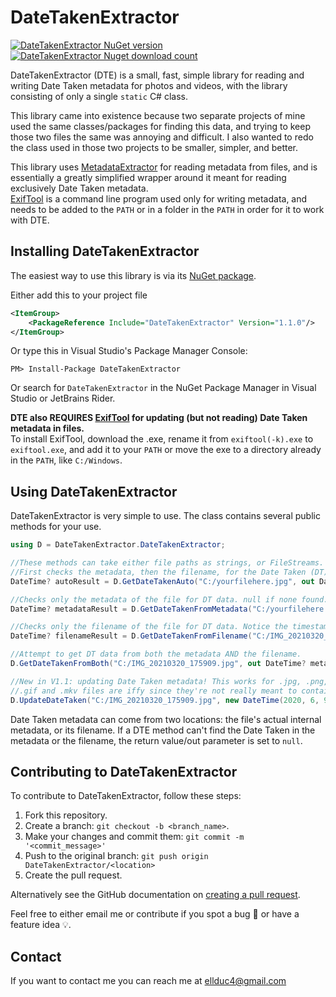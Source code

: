 # DateTakenExtractor

[![DateTakenExtractor NuGet version](https://img.shields.io/nuget/v/DateTakenExtractor)](https://www.nuget.org/packages/DateTakenExtractor/)
[![DateTakenExtractor Nuget download count](https://img.shields.io/nuget/dt/DateTakenExtractor)](https://www.nuget.org/packages/DateTakenExtractor/)

DateTakenExtractor (DTE) is a small, fast, simple library for reading and writing Date Taken metadata for photos and videos, with the library consisting of only a single ```static``` C# class.

This library came into existence because two separate projects of mine used the same classes/packages for finding this data, and trying to keep those two files the same was annoying and difficult. I also wanted to redo the class used in those two projects to be smaller, simpler, and better.

This library uses [MetadataExtractor](https://github.com/drewnoakes/metadata-extractor-dotnet) for reading metadata from files, and is essentially a greatly simplified wrapper around it meant for reading exclusively Date Taken metadata.
<br>[ExifTool](https://exiftool.org/) is a command line program used only for writing metadata, and needs to be added to the `PATH` or in a folder in the `PATH` in order for it to work with DTE.

## Installing DateTakenExtractor
The easiest way to use this library is via its [NuGet package](https://www.nuget.org/packages/DateTakenExtractor/).

Either add this to your project file
```xml
<ItemGroup>
    <PackageReference Include="DateTakenExtractor" Version="1.1.0"/>
</ItemGroup>
```

Or type this in Visual Studio's Package Manager Console:
```
PM> Install-Package DateTakenExtractor
```

Or search for `DateTakenExtractor` in the NuGet Package Manager in Visual Studio or JetBrains Rider.

**DTE also REQUIRES [ExifTool](https://exiftool.org/) for updating (but not reading) Date Taken metadata in files.**
<br>To install ExifTool, download the .exe, rename it from `exiftool(-k).exe` to `exiftool.exe`, and add it to your `PATH` or move the exe to a directory already in the `PATH`, like `C:/Windows`.

## Using DateTakenExtractor
DateTakenExtractor is very simple to use. The class contains several public methods for your use.

```c#
using D = DateTakenExtractor.DateTakenExtractor;

//These methods can take either file paths as strings, or FileStreams.
//First checks the metadata, then the filename, for the Date Taken (DT) data. dateTakenSrc would either be 'Metadata', 'Filename', or 'None'.
DateTime? autoResult = D.GetDateTakenAuto("C:/yourfilehere.jpg", out DateTakenSrc dateTakenSrc);

//Checks only the metadata of the file for DT data. null if none found.
DateTime? metadataResult = D.GetDateTakenFromMetadata("C:/yourfilehere.jpg");

//Checks only the filename of the file for DT data. Notice the timestamp pattern ↓ in the filename. null if none found.
DateTime? filenameResult = D.GetDateTakenFromFilename("C:/IMG_20210320_175909.jpg");

//Attempt to get DT data from both the metadata AND the filename.
D.GetDateTakenFromBoth("C:/IMG_20210320_175909.jpg", out DateTime? metadataDT, out DateTime? filenameDT);

//New in V1.1: updating Date Taken metadata! This works for .jpg, .png, .mp4, and .mov files.
//.gif and .mkv files are iffy since they're not really meant to contain this kind of data.
D.UpdateDateTaken("C:/IMG_20210320_175909.jpg", new DateTime(2020, 6, 9, 12, 30, 0));
```

Date Taken metadata can come from two locations: the file's actual internal metadata, or its filename. If a DTE method can't find the Date Taken in the metadata or the filename, the return value/out parameter is set to `null`.

## Contributing to DateTakenExtractor
To contribute to DateTakenExtractor, follow these steps:

1. Fork this repository.
2. Create a branch: `git checkout -b <branch_name>`.
3. Make your changes and commit them: `git commit -m '<commit_message>'`
4. Push to the original branch: `git push origin DateTakenExtractor/<location>`
5. Create the pull request.

Alternatively see the GitHub documentation on [creating a pull request](https://help.github.com/en/github/collaborating-with-issues-and-pull-requests/creating-a-pull-request).

Feel free to either email me or contribute if you spot a bug 🐛 or have a feature idea 💡.

## Contact
If you want to contact me you can reach me at ellduc4@gmail.com
